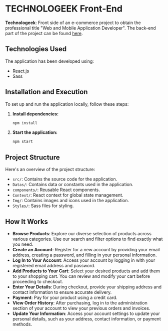 # TECHNOLOGEEK Front-End

**Technologeek**: Front side of an e-commerce project to obtain the professional title "Web and Mobile Application Developer". The back-end part of the project can be found [here](link-to-backend-repository).

## Technologies Used

The application has been developed using:
- React.js
- Sass

## Installation and Execution

To set up and run the application locally, follow these steps:

1. **Install dependencies:**

    ```bash
    npm install
    ```

2. **Start the application:**

    ```bash
    npm start
    ```

## Project Structure

Here's an overview of the project structure:

- `src/`: Contains the source code for the application.
- `Datas/`: Contains data or constants used in the application.
- `components/`: Reusable React components.
- `Context/`: React context for global state management.
- `Img/`: Contains images and icons used in the application.
- `Styles/`: Sass files for styling.

## How It Works

- **Browse Products**: Explore our diverse selection of products across various categories. Use our search and filter options to find exactly what you need.
- **Create an Account**: Register for a new account by providing your email address, creating a password, and filling in your personal information.
- **Log In to Your Account**: Access your account by logging in with your registered email address and password.
- **Add Products to Your Cart**: Select your desired products and add them to your shopping cart. You can review and modify your cart before proceeding to checkout.
- **Enter Your Details**: During checkout, provide your shipping address and contact information to ensure accurate delivery.
- **Payment**: Pay for your product using a credit card.
- **View Order History**: After purchasing, log in to the administration section of your account to view your previous orders and invoices.
- **Update Your Information**: Access your account settings to update your personal details, such as your address, contact information, or payment methods.
